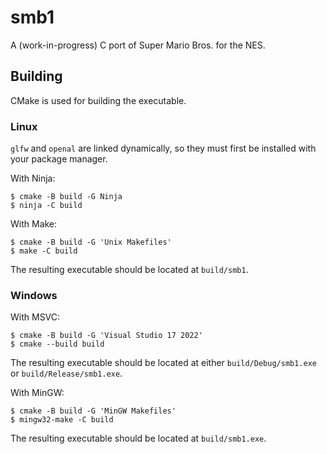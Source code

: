# smb1

A (work-in-progress) C port of Super Mario Bros. for the NES.

## Building

CMake is used for building the executable.

### Linux

`glfw` and `openal` are linked dynamically, so they must first be installed with your package manager.

With Ninja:

```
$ cmake -B build -G Ninja
$ ninja -C build
```

With Make:

```
$ cmake -B build -G 'Unix Makefiles'
$ make -C build
```

The resulting executable should be located at `build/smb1`.

### Windows

With MSVC:

```
$ cmake -B build -G 'Visual Studio 17 2022'
$ cmake --build build
```

The resulting executable should be located at either `build/Debug/smb1.exe` or `build/Release/smb1.exe`.

With MinGW:

```
$ cmake -B build -G 'MinGW Makefiles'
$ mingw32-make -C build
```

The resulting executable should be located at `build/smb1.exe`.
